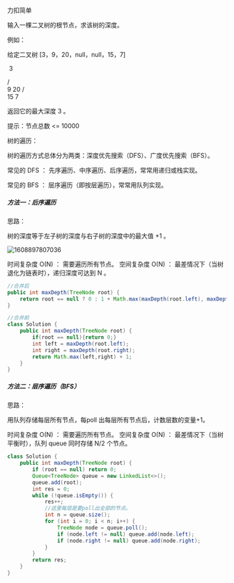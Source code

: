 力扣简单



输入一棵二叉树的根节点，求该树的深度。



例如：

给定二叉树 [3，9，20，null，null，15，7]

​    3

   / \
  9  20
    /  \
  15   7

返回它的最大深度 3 。

 

提示：节点总数 <= 10000





树的遍历：

树的遍历方式总体分为两类：深度优先搜索（DFS）、广度优先搜索（BFS）。

常见的 DFS ： 先序遍历、中序遍历、后序遍历，常常用递归或栈实现。

常见的 BFS ： 层序遍历（即按层遍历），常常用队列实现。





##### 方法一：后序遍历

思路：

树的深度等于左子树的深度与右子树的深度中的最大值 +1 。



![1608897807036](F:/项目/Git-md/ZJW-Summary/assets/1608897807036.png)

时间复杂度 O(N) ： 需要遍历所有节点。
空间复杂度 O(N) ： 最差情况下（当树退化为链表时），递归深度可达到 N 。

````java
//合并后
public int maxDepth(TreeNode root) {
    return root == null ? 0 : 1 + Math.max(maxDepth(root.left), maxDepth(root.right));
}
````

```java
//合并前
class Solution {
    public int maxDepth(TreeNode root) {
        if(root == null){return 0;}
        int left = maxDepth(root.left);
        int right = maxDepth(root.right);
        return Math.max(left,right) + 1;
    }
}
```

##### 方法二：层序遍历（BFS）



思路：

用队列存储每层所有节点，每poll 出每层所有节点后，计数层数的变量+1。



时间复杂度 O(N) ： 需要遍历所有节点。
空间复杂度 O(N) ： 最差情况下（当树平衡时），队列 queue 同时存储 N/2 个节点。

````java
class Solution {
    public int maxDepth(TreeNode root) {
        if (root == null) return 0;
        Queue<TreeNode> queue = new LinkedList<>();
        queue.add(root);
        int res = 0;
        while (!queue.isEmpty()) {
            res++;
            //这里每层是要poll出全部的节点。
            int n = queue.size();
            for (int i = 0; i < n; i++) {
                TreeNode node = queue.poll();
                if (node.left != null) queue.add(node.left);
                if (node.right != null) queue.add(node.right);
            }
        }
        return res;
    }
}
````